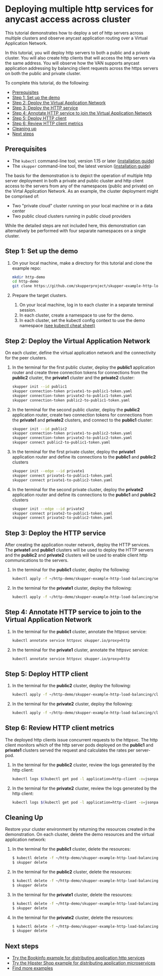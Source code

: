 # Deploying multiple http services for anycast access across cluster

This tutorial demonstrates how to deploy a set of http servers across multiple clusters and observe anycast application routing over a Virtual Application Network.

In this tutorial, you will deploy http servers to both a public and a private cluster. You will also create http clients that will access the http servers via the same address. You will observe how the VAN supports anycast application addressing by balancing client requests across the https servers on both the public and private cluster.

To complete this tutorial, do the following:

* [Prerequisites](#prerequisites)
* [Step 1: Set up the demo](#step-1-set-up-the-demo)
* [Step 2: Deploy the Virtual Application Network](#step-2-deploy-the-virtual-application-network)
* [Step 3: Deploy the HTTP service](#step-3-deploy-the-http-service)
* [Step 4: Annotate HTTP service to join the Virtual Application Network](#step-4-annotate-http-service-to-join-the-virtual-application-network)
* [Step 5: Deploy HTTP client](#step-5-deploy-http-client)
* [Step 6: Review HTTP client metrics](#step-6-review-http-client-metrics)
* [Cleaning up](#cleaning-up)
* [Next steps](#next-steps)

## Prerequisites

* The `kubectl` command-line tool, version 1.15 or later ([installation guide](https://kubernetes.io/docs/tasks/tools/install-kubectl/))
* The `skupper` command-line tool, the latest version ([installation guide](https://skupper.io/start/index.html#step-1-install-the-skupper-command-line-tool-in-your-environment))

The basis for the demonstration is to depict the operation of multiple http server deployment in both a private and public cluster and http client access to the servers from any of the namespaces (public and private) on the Virtal Application Network. As an example, the cluster deployment might be comprised of:

* Two "private cloud" cluster running on your local machine or in a data center
* Two public cloud clusters running in public cloud providers

While the detailed steps are not included here, this demonstration can alternatively be performed with four separate namespaces on a single cluster.

## Step 1: Set up the demo

1. On your local machine, make a directory for this tutorial and clone the example repo:

   ```bash
   mkdir http-demo
   cd http-demo
   git clone https://github.com/skupperproject/skupper-example-http-load-balancing.git
   ```

2. Prepare the target clusters.

   1. On your local machine, log in to each cluster in a separate terminal session.
   2. In each cluster, create a namespace to use for the demo.
   3. In each cluster, set the kubectl config context to use the demo namespace [(see kubectl cheat sheet)](https://kubernetes.io/docs/reference/kubectl/cheatsheet/)

## Step 2: Deploy the Virtual Application Network

On each cluster, define the virtual application network and the connectivity for the peer clusters.

1. In the terminal for the first public cluster, deploy the **public1** application router and create three connection tokens for connections from the **public2** cluster, the **private1** cluster and the **private2** cluster:

   ```bash
   skupper init --id public1
   skupper connection-token private1-to-public1-token.yaml
   skupper connection-token private2-to-public1-token.yaml
   skupper connection-token public2-to-public1-token.yaml
   ```

2. In the terminal for the second public cluster, deploy the **public2** application router, create two connection tokens for connections from the **private1** and **private2** clusters, and connect to the **public1** cluster:

   ```bash
   skupper init --id public2
   skupper connection-token private1-to-public2-token.yaml
   skupper connection-token private2-to-public2-token.yaml
   skupper connect public2-to-public1-token.yaml
   ```

3. In the terminal for the first private cluster, deploy the **private1** application router and define its connections to the **public1** and **public2** clusters

   ```bash
   skupper init --edge --id private1
   skupper connect private1-to-public1-token.yaml
   skupper connect private1-to-public2-token.yaml
   ```

4. In the terminal for the second private cluster, deploy the **private2** application router and define its connections to the **public1** and **public2** clusters

   ```bash
   skupper init --edge --id private2
   skupper connect private2-to-public1-token.yaml
   skupper connect private2-to-public2-token.yaml
   ```

## Step 3: Deploy the HTTP service

After creating the application router network, deploy the HTTP services. The **private1** and **public1** clusters will be used to deploy the HTTP servers and the **public2** and **private2** clusters will be used to enable client http communications to the servers.

1. In the terminal for the **public1** cluster, deploy the following:

   ```bash
   kubectl apply -f ~/http-demo/skupper-example-http-load-balancing/server.yaml
   ```

2. In the terminal for the **private1** cluster, deploy the following:

   ```bash
   kubectl apply -f ~/http-demo/skupper-example-http-load-balancing/server.yaml
   ```

## Step 4: Annotate HTTP service to join to the Virtual Application Network

1. In the terminal for the **public1** cluster, annotate the httpsvc service:

   ```bash
   kubectl annotate service httpsvc skupper.io/proxy=http
   ```

2. In the terminal for the **private1** cluster, annotate the httpsvc service:

   ```bash
   kubectl annotate service httpsvc skupper.io/proxy=http
   ```

## Step 5: Deploy HTTP client

1. In the terminal for the **public2** cluster, deploy the following:

   ```bash
   kubectl apply -f ~/http-demo/skupper-example-http-load-balancing/client.yaml
   ```

2. In the terminal for the **private2** cluster, deploy the following:

   ```bash
   kubectl apply -f ~/http-demo/skupper-example-http-load-balancing/client.yaml
   ```

## Step 6: Review HTTP client metrics

The deployed http clients issue concurrent requests to the httpsvc. The http client
monitors which of the http server pods deployed on the **public1** and **private1** clusters
served the request and calculates the rates per server-pod.

1. In the terminal for the **public2** cluster, review the logs generated by the http client:

   ```bash
   kubectl logs $(kubectl get pod -l application=http-client -o=jsonpath='{.items[0].metadata.name}')
   ```

2. In the terminal for the **private2** cluster, review the logs generated by the http client:

   ```bash
   kubectl logs $(kubectl get pod -l application=http-client -o=jsonpath='{.items[0].metadata.name}')
   ```

## Cleaning Up

Restore your cluster environment by returning the resources created in the demonstration. On each cluster, delete the demo resources and the virtual application network:

1. In the terminal for the **public1** cluster, delete the resources:

   ```bash
   $ kubectl delete -f ~/http-demo/skupper-example-http-load-balancing/server.yaml
   $ skupper delete
   ```

2. In the terminal for the **public2** cluster, delete the resources:

   ```bash
   $ kubectl delete -f ~/http-demo/skupper-example-http-load-balancing/client.yaml
   $ skupper delete
   ```

3. In the terminal for the **private1** cluster, delete the resources:

   ```bash
   $ kubectl delete -f ~/http-demo/skupper-example-http-load-balancing/server.yaml
   $ skupper delete
   ```

4. In the terminal for the **private2** cluster, delete the resources:

   ```bash
   $ kubectl delete -f ~/http-demo/skupper-example-http-load-balancing/client.yaml
   $ skupper delete
   ```

## Next steps

 - [Try the Bookinfo example for distributing application http services](https://github.com/skupperproject/skupper-example-bookinfo)
 - [Try the Hipster Shop example for distributing application microservices](https://github.com/skupperproject/skupper-example-microservices)
 - [Find more examples](https://skupper.io/examples/)
